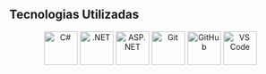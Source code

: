 ## Tecnologias Utilizadas

<div align="center"> <!-- C# --> <img src="https://cdn.jsdelivr.net/gh/devicons/devicon/icons/csharp/csharp-original.svg" alt="C#" width="60" height="60"/> <!-- .NET --> <img src="https://cdn.jsdelivr.net/gh/devicons/devicon/icons/dot-net/dot-net-original.svg" alt=".NET" width="60" height="60"/> <!-- ASP.NET (não tem ícone oficial, usamos o do .NET) --> <img src="https://upload.wikimedia.org/wikipedia/commons/e/ee/.NET_Core_Logo.svg" alt="ASP.NET" width="60" height="60"/> <!-- Git --> <img src="https://cdn.jsdelivr.net/gh/devicons/devicon/icons/git/git-original.svg" alt="Git" width="60" height="60"/> <!-- GitHub --> <img src="https://cdn.jsdelivr.net/gh/devicons/devicon/icons/github/github-original.svg" alt="GitHub" width="60" height="60"/> <!-- VS Code --> <img src="https://cdn.jsdelivr.net/gh/devicons/devicon/icons/vscode/vscode-original.svg" alt="VS Code" width="60" height="60"/> </div>
